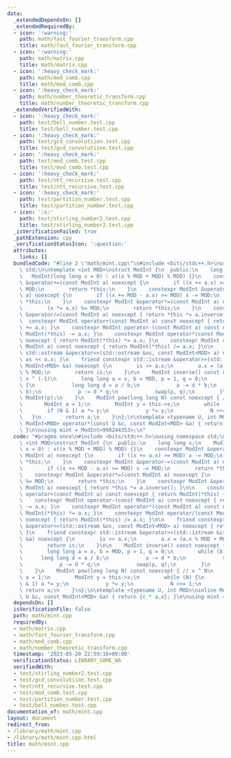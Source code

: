 ```yaml
---
data:
  _extendedDependsOn: []
  _extendedRequiredBy:
  - icon: ':warning:'
    path: math/fast_fourier_transform.cpp
    title: math/fast_fourier_transform.cpp
  - icon: ':warning:'
    path: math/matrix.cpp
    title: math/matrix.cpp
  - icon: ':heavy_check_mark:'
    path: math/mod_comb.cpp
    title: math/mod_comb.cpp
  - icon: ':heavy_check_mark:'
    path: math/number_theoretic_transform.cpp
    title: math/number_theoretic_transform.cpp
  _extendedVerifiedWith:
  - icon: ':heavy_check_mark:'
    path: test/bell_number.test.cpp
    title: test/bell_number.test.cpp
  - icon: ':heavy_check_mark:'
    path: test/gcd_convolutiion.test.cpp
    title: test/gcd_convolutiion.test.cpp
  - icon: ':heavy_check_mark:'
    path: test/mod_comb.test.cpp
    title: test/mod_comb.test.cpp
  - icon: ':heavy_check_mark:'
    path: test/ntt_recursive.test.cpp
    title: test/ntt_recursive.test.cpp
  - icon: ':heavy_check_mark:'
    path: test/partition_number.test.cpp
    title: test/partition_number.test.cpp
  - icon: ':x:'
    path: test/stirling_number2.test.cpp
    title: test/stirling_number2.test.cpp
  _isVerificationFailed: true
  _pathExtension: cpp
  _verificationStatusIcon: ':question:'
  attributes:
    links: []
  bundledCode: "#line 2 \"math/mint.cpp\"\n#include <bits/stdc++.h>\nusing namespace\
    \ std;\n\ntemplate <int MOD>\nstruct ModInt {\n  public:\n    long long x;\n \
    \   ModInt(long long x = 0) : x((x % MOD + MOD) % MOD) {}\n    constexpr ModInt\
    \ &operator+=(const ModInt a) noexcept {\n        if ((x += a.x) >= MOD) x -=\
    \ MOD;\n        return *this;\n    }\n    constexpr ModInt &operator-=(const ModInt\
    \ a) noexcept {\n        if ((x += MOD - a.x) >= MOD) x -= MOD;\n        return\
    \ *this;\n    }\n    constexpr ModInt &operator*=(const ModInt a) noexcept {\n\
    \        (x *= a.x) %= MOD;\n        return *this;\n    }\n    constexpr ModInt\
    \ &operator/=(const ModInt a) noexcept { return *this *= a.inverse(); }\n\n  \
    \  constexpr ModInt operator+(const ModInt a) const noexcept { return ModInt(*this)\
    \ += a.x; }\n    constexpr ModInt operator-(const ModInt a) const noexcept { return\
    \ ModInt(*this) -= a.x; }\n    constexpr ModInt operator*(const ModInt a) const\
    \ noexcept { return ModInt(*this) *= a.x; }\n    constexpr ModInt operator/(const\
    \ ModInt a) const noexcept { return ModInt(*this) /= a.x; }\n\n    friend constexpr\
    \ std::ostream &operator<<(std::ostream &os, const ModInt<MOD> a) noexcept { return\
    \ os << a.x; }\n    friend constexpr std::istream &operator>>(std::istream &is,\
    \ ModInt<MOD> &a) noexcept {\n        is >> a.x;\n        a.x = (a.x % MOD + MOD)\
    \ % MOD;\n        return is;\n    }\n\n    ModInt inverse() const noexcept { //\
    \ x ^ (-1)\n        long long a = x, b = MOD, p = 1, q = 0;\n        while (b)\
    \ {\n            long long d = a / b;\n            a -= d * b;\n            swap(a,\
    \ b);\n            p -= d * q;\n            swap(p, q);\n        }\n        return\
    \ ModInt(p);\n    }\n    ModInt pow(long long N) const noexcept { // x ^ N\n \
    \       ModInt a = 1;\n        ModInt y = this->x;\n        while (N) {\n    \
    \        if (N & 1) a *= y;\n            y *= y;\n            N >>= 1;\n     \
    \   }\n        return a;\n    }\n};\n\ntemplate <typename U, int MOD>\ninline\
    \ ModInt<MOD> operator*(const U &c, const ModInt<MOD> &a) { return {c * a.x};\
    \ }\n\nusing mint = ModInt<998244353>;\n"
  code: "#pragma once\n#include <bits/stdc++.h>\nusing namespace std;\n\ntemplate\
    \ <int MOD>\nstruct ModInt {\n  public:\n    long long x;\n    ModInt(long long\
    \ x = 0) : x((x % MOD + MOD) % MOD) {}\n    constexpr ModInt &operator+=(const\
    \ ModInt a) noexcept {\n        if ((x += a.x) >= MOD) x -= MOD;\n        return\
    \ *this;\n    }\n    constexpr ModInt &operator-=(const ModInt a) noexcept {\n\
    \        if ((x += MOD - a.x) >= MOD) x -= MOD;\n        return *this;\n    }\n\
    \    constexpr ModInt &operator*=(const ModInt a) noexcept {\n        (x *= a.x)\
    \ %= MOD;\n        return *this;\n    }\n    constexpr ModInt &operator/=(const\
    \ ModInt a) noexcept { return *this *= a.inverse(); }\n\n    constexpr ModInt\
    \ operator+(const ModInt a) const noexcept { return ModInt(*this) += a.x; }\n\
    \    constexpr ModInt operator-(const ModInt a) const noexcept { return ModInt(*this)\
    \ -= a.x; }\n    constexpr ModInt operator*(const ModInt a) const noexcept { return\
    \ ModInt(*this) *= a.x; }\n    constexpr ModInt operator/(const ModInt a) const\
    \ noexcept { return ModInt(*this) /= a.x; }\n\n    friend constexpr std::ostream\
    \ &operator<<(std::ostream &os, const ModInt<MOD> a) noexcept { return os << a.x;\
    \ }\n    friend constexpr std::istream &operator>>(std::istream &is, ModInt<MOD>\
    \ &a) noexcept {\n        is >> a.x;\n        a.x = (a.x % MOD + MOD) % MOD;\n\
    \        return is;\n    }\n\n    ModInt inverse() const noexcept { // x ^ (-1)\n\
    \        long long a = x, b = MOD, p = 1, q = 0;\n        while (b) {\n      \
    \      long long d = a / b;\n            a -= d * b;\n            swap(a, b);\n\
    \            p -= d * q;\n            swap(p, q);\n        }\n        return ModInt(p);\n\
    \    }\n    ModInt pow(long long N) const noexcept { // x ^ N\n        ModInt\
    \ a = 1;\n        ModInt y = this->x;\n        while (N) {\n            if (N\
    \ & 1) a *= y;\n            y *= y;\n            N >>= 1;\n        }\n       \
    \ return a;\n    }\n};\n\ntemplate <typename U, int MOD>\ninline ModInt<MOD> operator*(const\
    \ U &c, const ModInt<MOD> &a) { return {c * a.x}; }\n\nusing mint = ModInt<998244353>;"
  dependsOn: []
  isVerificationFile: false
  path: math/mint.cpp
  requiredBy:
  - math/matrix.cpp
  - math/fast_fourier_transform.cpp
  - math/mod_comb.cpp
  - math/number_theoretic_transform.cpp
  timestamp: '2023-05-20 22:59:16+09:00'
  verificationStatus: LIBRARY_SOME_WA
  verifiedWith:
  - test/stirling_number2.test.cpp
  - test/gcd_convolutiion.test.cpp
  - test/ntt_recursive.test.cpp
  - test/mod_comb.test.cpp
  - test/partition_number.test.cpp
  - test/bell_number.test.cpp
documentation_of: math/mint.cpp
layout: document
redirect_from:
- /library/math/mint.cpp
- /library/math/mint.cpp.html
title: math/mint.cpp
---
```

